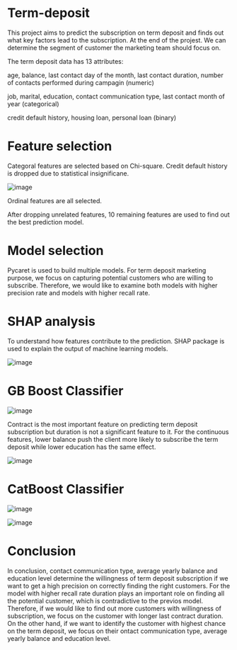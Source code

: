 # Term-deposit

This project aims to predict the subscription on term deposit and finds out what key factors lead to the subscription. At the end of the projest. We can determine the segment of customer the marketing team should focus on.

The term deposit data has 13 attributes: 

age, balance, last contact day of the month, last contact duration, number of contacts performed during campagin (numeric)

job, marital, education, contact communication type, last contact month of year (categorical)

credit default history, housing loan, personal loan (binary)

# Feature selection

Categoral features are selected based on Chi-square. Credit default history is dropped due to statistical insignificane.

![image](https://user-images.githubusercontent.com/62399559/180721223-0c62316d-7ed0-42e0-a448-0e54864f9c46.png)

Ordinal features are all selected. 

After dropping unrelated features, 10 remaining features are used to find out the best prediction model.

# Model selection

Pycaret is used to build multiple models. For term deposit marketing purpose, we focus on capturing potential customers who are willing to subscribe. Therefore, we would like to examine both models with higher precision rate and models with higher recall rate. 

# SHAP analysis

To understand how features contribute to the prediction. SHAP package is used to explain the output of machine learning models.

![image](https://user-images.githubusercontent.com/62399559/181434645-d969f4b5-2a24-42a5-9f63-875a1364afb8.png)

# GB Boost Classifier

![image](https://user-images.githubusercontent.com/62399559/181434700-eb6ff7c2-32db-45fc-a349-2ace289e18e2.png)

Contract is the most important feature on predicting term deposit subscription but duration is not a significant feature to it.
For the continuous features, lower balance push the client more likely to subscribe the term deposit while lower education has the same effect.

![image](https://user-images.githubusercontent.com/62399559/181434728-7687cbc9-5f5b-49a5-8e8b-dc36897b5407.png)

# CatBoost Classifier

![image](https://user-images.githubusercontent.com/62399559/181434763-d53b2b1c-8033-45d6-b6b3-c14d29c7ae20.png)

![image](https://user-images.githubusercontent.com/62399559/181434795-0b75f759-b810-4566-b10d-ea60a8dab0ce.png)

# Conclusion

In conclusion, contact communication type, average yearly balance and education level determine the willingness of term deposit subscription if we want to get a high precision on correctly finding the right customers.
For the model with higher recall rate duration plays an important role on finding all the potential customer, which is contradictive to the previos model. 
Therefore, if we would like to find out more customers with willingness of subscription, we focus on the customer with longer last contract duration.  
On the other hand, if we want to identify the customer with highest chance on the term deposit, we focus on their ontact communication type, average yearly balance and education level. 

